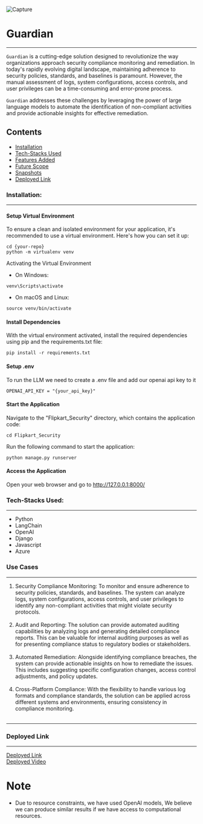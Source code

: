 ![Capture](https://res.cloudinary.com/dhhax6yae/image/upload/v1692449705/Screenshot_2023-08-19_at_6.01.09_PM_jykedv.png)

# Guardian
---

`Guardian` is a cutting-edge solution designed to revolutionize the way organizations approach security compliance monitoring and remediation. In today's rapidly evolving digital landscape, maintaining adherence to security policies, standards, and baselines is paramount. However, the manual assessment of logs, system configurations, access controls, and user privileges can be a time-consuming and error-prone process.

`Guardian` addresses these challenges by leveraging the power of large language models to automate the identification of non-compliant activities and provide actionable insights for effective remediation.

Contents
---

* [Installation](#installation)
* [Tech-Stacks Used](#tech-stacks-used)
* [Features Added](#use-cases)
* [Future Scope](#future-scope)
* [Snapshots](#snapshots)
* [Deployed Link](#deployed-link)

### Installation:
---
#### Setup Virtual Environment

To ensure a clean and isolated environment for your application, it's recommended to use a virtual environment. Here's how you can set it up:

```
cd {your-repo}
python -m virtualenv venv
```
Activating the Virtual Environment
- On Windows:
```
venv\Scripts\activate
```

- On macOS and Linux:

```
source venv/bin/activate
```

#### Install Dependencies
With the virtual environment activated, install the required dependencies using pip and the requirements.txt file:
```
pip install -r requirements.txt
```
#### Setup .env
To run the LLM we need to create a .env file and add our openai api key to it 

```
OPENAI_API_KEY = "{your_api_key}"
```

#### Start the Application
Navigate to the "Flipkart_Security" directory, which contains the application code:
```
cd Flipkart_Security
```

Run the following command to start the application:
```
python manage.py runserver
```

#### Access the Application
Open your web browser and go to http://127.0.0.1:8000/ 

### Tech-Stacks Used:
---

- Python
- LangChain
- OpenAI
- Django
- Javascript
- Azure


### Use Cases
---
<ol>
<li>Security Compliance Monitoring:
To monitor and ensure adherence to security policies, standards, and baselines. The system can analyze logs, system configurations, access controls, and user privileges to identify any non-compliant activities that might violate security protocols.</li></br>
<li>Audit and Reporting:
The solution can provide automated auditing capabilities by analyzing logs and generating detailed compliance reports. This can be valuable for internal auditing purposes as well as for presenting compliance status to regulatory bodies or stakeholders.
</li></br>
<li>Automated Remediation:
Alongside identifying compliance breaches, the system can provide actionable insights on how to remediate the issues. This includes suggesting specific configuration changes, access control adjustments, and policy updates.
</li></br>
<li>Cross-Platform Compliance:
With the flexibility to handle various log formats and compliance standards, the solution can be applied across different systems and environments, ensuring consistency in compliance monitoring.
</li></br>
</ol>

--------
### Deployed Link 
---

[Deployed Link](http://52.255.177.160) <br>
[Deployed Video](https://drive.google.com/file/d/10bg293V7i0WMPWPftFM3b8gGsHPIXGL1/view?usp=drive_link)

# Note 
- Due to resource constraints, we have used OpenAI models, We believe we can produce similar results if we have access to computational resources.
